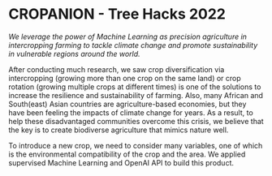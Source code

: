 # CROPANION - Tree Hacks 2022

*We leverage the power of Machine Learning as precision agriculture in intercropping farming to tackle climate change and promote sustainability in vulnerable regions around the world.*

After conducting much research, we saw crop diversification via intercropping (growing more than one crop on the same land) or crop rotation (growing multiple crops at different times) is one of the solutions to increase the resilience and sustainability of farming. Also, many African and South(east) Asian countries are agriculture-based economies, but they have been feeling the impacts of climate change for years. As a result, to help these disadvantaged communities overcome this crisis, we believe that the key is to create biodiverse agriculture that mimics nature well.

To introduce a new crop, we need to consider many variables, one of which is the environmental compatibility of the crop and the area. We applied supervised Machine Learning and OpenAI API to build this product.
